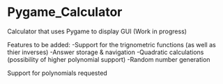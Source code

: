 # Pygame_Calculator
Calculator that uses Pygame to display GUI (Work in progress)

Features to be added:
-Support for the trignometric functions (as well as thier inverses)
-Answer storage & navigation
-Quadratic calculations (possibility of higher polynomial support)
-Random number generation



Support for polynomials requested